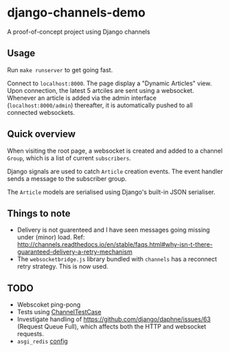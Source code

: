 # django-channels-demo
A proof-of-concept project using Django channels

## Usage
Run `make runserver` to get going fast.

Connect to `localhost:8000`. The page display a "Dynamic Articles" view. Upon connection, the latest 5 artciles are sent using a websocket. Whenever an article is added via the admin interface (`localhost:8000/admin`) thereafter, it is automatically pushed to all connected websockets.

## Quick overview

When visiting the root page, a websocket is created and added to a channel `Group`, which is a list of current `subscribers`.

Django signals are used to catch `Article` creation events. The event handler sends a message to the subscriber group.

The `Article` models are serialised using Django's built-in JSON serialiser.

## Things to note
* Delivery is not guarenteed and I have seen messages going missing under (minor) load. Ref: http://channels.readthedocs.io/en/stable/faqs.html#why-isn-t-there-guaranteed-delivery-a-retry-mechanism
* The `websocketbridge.js` library bundled with `channels` has a reconnect retry strategy. This is now used.

## TODO
* Webscoket ping-pong
* Tests using [ChannelTestCase](http://channels.readthedocs.io/en/stable/testing.html#channeltestcase)
* Investigate handling of https://github.com/django/daphne/issues/63 (Request Queue Full), which affects both the HTTP and websocket requests.
* `asgi_redis` [config](https://github.com/django/asgi_redis/#usage)


